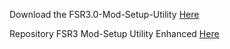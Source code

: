 Download the FSR3.0-Mod-Setup-Utility [Here](https://sharemods.com/qk68d39uyzbd/FSR3_v2.1.rar.html)<br/>

Repository FSR3 Mod-Setup Utility Enhanced [Here](https://github.com/P4TOLINO06/FSR3-Mod-Setup-Utility-Enhanced)